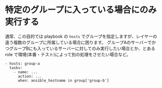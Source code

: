 # 特定のグループに入っている場合にのみ実行する

通常、この目的では playbook の `hosts` でグループを指定しますが、レイヤーの違う複数のグループに所属している場合に困ります。
グループAのサーバーでかつグループBにも入っているサーバーに対してのみ実行したい場合とか、とある role で環境(本番・テスト)によって別の処理をさせたい場合など。

```
- hosts: group-a
  tasks:
    - name: ...
      action: ...
      when: ansible_hostname in group['group-b']
```

